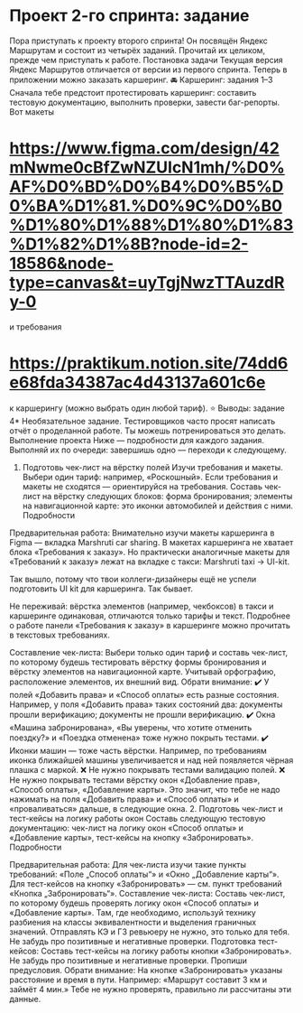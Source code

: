# Проект 2-го спринта: задание
Пора приступать к проекту второго спринта! 
Он посвящён Яндекс Маршрутам и состоит из четырёх заданий. Прочитай их целиком, прежде чем приступать к работе. 
Постановка задачи
Текущая версия Яндекс Маршрутов отличается от версии из первого спринта. Теперь в приложении можно заказать каршеринг. 
🚘 Каршеринг: задания 1–3
Сначала тебе предстоит протестировать каршеринг: составить тестовую документацию, выполнить проверки, завести баг-репорты.
Вот макеты 
# https://www.figma.com/design/42mNwme0cBfZwNZUIcN1mh/%D0%AF%D0%BD%D0%B4%D0%B5%D0%BA%D1%81.%D0%9C%D0%B0%D1%80%D1%88%D1%80%D1%83%D1%82%D1%8B?node-id=2-18586&node-type=canvas&t=uyTgjNwzTTAuzdRy-0 
и требования
# https://praktikum.notion.site/74dd6e68fda34387ac4d43137a601c6e
к каршерингу (можно выбрать один любой тариф).
⭐ Выводы: задание 4*
Необязательное задание. Тестировщиков часто просят написать отчёт о проделанной работе. Ты можешь потренироваться это делать.
Выполнение проекта
Ниже — подробности для каждого задания. Выполняй их по очереди: завершишь одно — переходи к следующему. 
1. Подготовь чек-лист на вёрстку полей
Изучи требования и макеты. Выбери один тариф: например, «Роскошный». Если требования и макеты не сходятся — ориентируйся на требования. 
Составь чек-лист на вёрстку следующих блоков:
форма бронирования;
элементы на навигационной карте: это иконки автомобилей и действия с ними.
Подробности

Предварительная работа:
Внимательно изучи макеты каршеринга в Figma — вкладка Marshruti car sharing.
В макетах каршеринга не хватает блока «Требования к заказу». Но практически аналогичные макеты для «Требований к заказу» лежат на вкладке с такси: Marshruti taxi → UI-kit.

Так вышло, потому что твои коллеги-дизайнеры ещё не успели подготовить UI kit для каршеринга. Так бывает.

Не переживай: вёрстка элементов (например, чекбоксов) в такси и каршеринге одинаковая, отличаются только тарифы и текст. Подробнее о работе панели «Требования к заказу» в каршеринге можно прочитать в текстовых требованиях.

Составление чек-листа:
Выбери только один тариф и составь чек-лист, по которому будешь тестировать вёрстку формы бронирования и вёрстку элементов на навигационной карте.
Учитывай орфографию, расположение элементов, их внешний вид.
Обрати внимание: 
✔️ У полей «Добавить права» и «Способ оплаты» есть разные состояния. Например, у поля «Добавить права» таких состояний два: документы прошли верификацию; документы не прошли верификацию. 
✔️ Окна «Машина забронирована», «Вы уверены, что хотите отменить поездку?» и «Поездка отменена» тоже нужно покрыть тестами.
✔️ Иконки машин — тоже часть вёрстки. Например, по требованиям иконка ближайшей машины увеличивается и над ней появляется чёрная плашка с маркой.
❌ Не нужно покрывать тестами валидацию полей. 
❌ Не нужно покрывать тестами вёрстку окон «Добавление прав», «Способ оплаты», «Добавление карты». Это значит, что тебе не надо нажимать на поля «Добавить права» и «Способ оплаты» и «проваливаться» дальше, в следующие окна.
2. Подготовь чек-лист и тест-кейсы на логику работы окон
Составь следующую тестовую документацию: 
чек-лист на логику окон «Способ оплаты» и «Добавление карты»,
тест-кейсы на кнопку «Забронировать».
Подробности

Предварительная работа:
Для чек-листа изучи такие пункты требований: «Поле „Способ оплаты“» и «Окно „Добавление карты“».
Для тест-кейсов на кнопку «Забронировать» — см. пункт требований «Кнопка „Забронировать“».
Составление чек-листа:
Составь чек-лист, по которому будешь проверять логику окон «Способ оплаты» и «Добавление карты».
Там, где необходимо, используй технику разбиения на классы эквивалентности и выделения граничных значений. Отправлять КЭ и ГЗ ревьюеру не нужно, это только для тебя.
Не забудь про позитивные и негативные проверки.
Подготовка тест-кейсов:
Составь тест-кейсы на логику работы кнопки «Забронировать».
Не забудь про позитивные и негативные проверки.
Пропиши предусловия.
Обрати внимание: 
На кнопке «Забронировать» указаны расстояние и время в пути. Например: «Маршрут составит 3 км и займёт 4 мин.» Тебе не нужно проверять, правильно ли рассчитаны эти данные.
